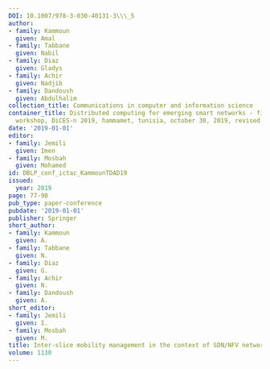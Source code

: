 ```yaml
---
DOI: 10.1007/978-3-030-40131-3\\\_5
author:
- family: Kammoun
  given: Amal
- family: Tabbane
  given: Nabil
- family: Diaz
  given: Gladys
- family: Achir
  given: Nadjib
- family: Dandoush
  given: Abdulhalim
collection_title: Communications in computer and information science
container_title: Distributed computing for emerging smart networks - first international
  workshop, DiCES-n 2019, hammamet, tunisia, october 30, 2019, revised selected papers
date: '2019-01-01'
editor:
- family: Jemili
  given: Imen
- family: Mosbah
  given: Mohamed
id: DBLP_conf_ictac_KammounTDAD19
issued:
  year: 2019
page: 77-90
pub_type: paper-conference
pubdate: '2019-01-01'
publisher: Springer
short_author:
- family: Kammoun
  given: A.
- family: Tabbane
  given: N.
- family: Diaz
  given: G.
- family: Achir
  given: N.
- family: Dandoush
  given: A.
short_editor:
- family: Jemili
  given: I.
- family: Mosbah
  given: M.
title: Inter-slice mobility management in the context of SDN/NFV networks
volume: 1130
---
```

